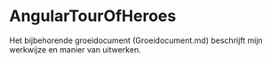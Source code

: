# AngularTourOfHeroes

Het bijbehorende groeidocument (Groeidocument.md) beschrijft mijn werkwijze en manier van uitwerken. 

